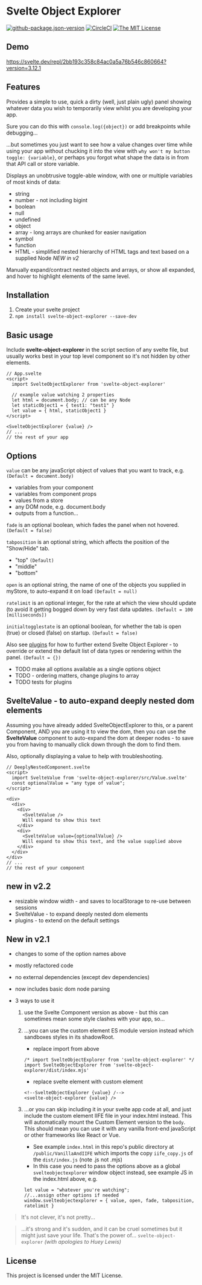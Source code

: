 # Svelte Object Explorer

[![github-package.json-version](https://img.shields.io/github/package-json/v/Swiftaff/svelte-object-explorer?style=social&logo=github)](https://github.com/user/repo) [![CircleCI](https://circleci.com/gh/Swiftaff/svelte-object-explorer.svg?style=svg)](https://circleci.com/gh/Swiftaff/svelte-object-explorer) [![The MIT License](https://img.shields.io/badge/license-MIT-orange.svg?style=flat-square)](http://opensource.org/licenses/MIT)

## Demo

https://svelte.dev/repl/2bb193c358c84ac0a5a76b546c860664?version=3.12.1

## Features

Provides a simple to use, quick a dirty (well, just plain ugly) panel showing whatever data you wish to temporarily view whilst you are developing your app.

Sure you can do this with `console.log({object})` or add breakpoints while debugging...

...but sometimes you just want to see how a value changes over time while using your app without chucking it into the view with `why won't my button toggle: {variable}`, or perhaps you forgot what shape the data is in from that API call or store variable.

Displays an unobtrusive toggle-able window, with one or multiple variables of most kinds of data:

-   string
-   number - not including bigint
-   boolean
-   null
-   undefined
-   object
-   array - long arrays are chunked for easier navigation
-   symbol
-   function
-   HTML - simplified nested hierarchy of HTML tags and text based on a supplied Node _NEW in v2_

Manually expand/contract nested objects and arrays, or show all expanded, and hover to highlight elements of the same level.

## Installation

1. Create your svelte project
2. `npm install svelte-object-explorer --save-dev`

## Basic usage

Include **svelte-object-explorer** in the script section of any svelte file, but usually works best in your top level component so it's not hidden by other elements.

```
// App.svelte
<script>
  import SvelteObjectExplorer from 'svelte-object-explorer'

  // example value watching 2 properties
  let html = document.body; // can be any Node
  let staticObject1 = { test1: "test1" }
  let value = { html, staticObject1 }
</script>

<SvelteObjectExplorer {value} />
// ...
// the rest of your app
```

## Options

`value` can be any javaScript object of values that you want to track, e.g. `(Default = document.body)`

-   variables from your component
-   variables from component props
-   values from a store
-   any DOM node, e.g. document.body
-   outputs from a function...

`fade` is an optional boolean, which fades the panel when not hovered. `(Default = false)`

`tabposition` is an optional string, which affects the position of the "Show/Hide" tab.

-   "top" `(Default)`
-   "middle"
-   "bottom"

`open` is an optional string, the name of one of the objects you supplied in myStore, to auto-expand it on load `(Default = null)`

`ratelimit` is an optional integer, for the rate at which the view should update (to avoid it getting bogged down by very fast data updates. `(Default = 100 [milliseconds])`

`initialtogglestate` is an optional boolean, for whether the tab is open (true) or closed (false) on startup. `(Default = false)`

Also see [plugins](PLUGINS.md) for how to further extend Svelte Object Explorer - to override or extend the default list of data types or rendering within the panel. `(Default = {})`

-   TODO make all options available as a single options object
-   TODO - ordering matters, change plugins to array
-   TODO tests for plugins

## SvelteValue - to auto-expand deeply nested dom elements

Assuming you have already added SvelteObjectExplorer to this, or a parent Component, AND you are using it to view the dom, then you can use the **SvelteValue** component to auto-expand the dom at deeper nodes - to save you from having to manually click down through the dom to find them.

Also, optionally displaying a value to help with troubleshooting.

```
// DeeplyNestedComponent.svelte
<script>
  import SvelteValue from 'svelte-object-explorer/src/Value.svelte'
  const optionalValue = "any type of value";
</script>

<div>
  <div>
    <div>
      <SvelteValue />
      Will expand to show this text
    </div>
    <div>
      <SvelteValue value={optionalValue} />
      Will expand to show this text, and the value supplied above
    </div>
  </div>
</div>
// ...
// the rest of your component
```

## new in v2.2

-   resizable window width - and saves to localStorage to re-use between sessions
-   SvelteValue - to expand deeply nested dom elements
-   plugins - to extend on the default settings

## New in v2.1

-   changes to some of the option names above
-   mostly refactored code
-   no external dependencies (except dev dependencies)
-   now includes basic dom node parsing
-   3 ways to use it

    1.  use the Svelte Component version as above - but this can sometimes mean some style clashes with your app, so...
    1.  ...you can use the custom element ES module version instead which sandboxes styles in its shadowRoot.

        -   replace import from above

        ```
        /* import SvelteObjectExplorer from 'svelte-object-explorer' */
        import SvelteObjectExplorer from 'svelte-object-explorer/dist/index.mjs'
        ```

        -   replace svelte element with custom element

        ```
        <!--SvelteObjectExplorer {value} /-->
        <svelte-object-explorer {value} />
        ```

    1.  ...or you can skip including it in your svelte app code at all, and just include the custom element IIFE file in your index.html instead. This will automatically mount the Custom Element version to the `body`. This should mean you can use it with any vanilla front-end javaScript or other frameworks like React or Vue.

        -   See example `index.html` in this repo's public directory at `/public/VanillaAndIIFE` which imports the copy `iife_copy.js` of the `dist/index.js` (note .js not .mjs)
        -   In this case you need to pass the options above as a global `svelteobjectexplorer` window object instead, see example JS in the index.html above, e.g.

        ```
        let value = "whatever you're watching";
        //...assign other options if needed
        window.svelteobjectexplorer = { value, open, fade, tabposition, ratelimit }
        ```

> It's not clever, it's not pretty...

> ...it's strong and it's sudden, and it can be cruel sometimes but it might just save your life. That's the power of... `svelte-object-explorer` _(with apologies to Huey Lewis)_

## License

This project is licensed under the MIT License.
